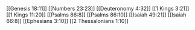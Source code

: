 [[Genesis 18:11]]
[[Numbers 23:23]]
[[Deuteronomy 4:32]]
[[1 Kings 3:21]]
[[1 Kings 11:20]]
[[Psalms 86:8]]
[[Psalms 86:10]]
[[Isaiah 49:21]]
[[Isaiah 66:8]]
[[Ephesians 3:10]]
[[2 Thessalonians 1:10]]
